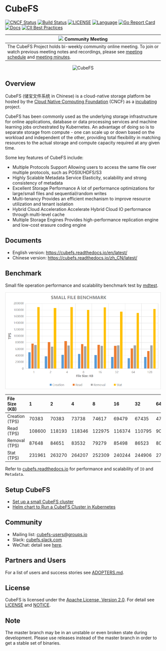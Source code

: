 # CubeFS

[![CNCF Status](https://img.shields.io/badge/cncf%20status-incubating-blue.svg)](https://www.cncf.io/projects)
[![Build Status](https://github.com/cubefs/cubefs/actions/workflows/ci.yml/badge.svg)](https://github.com/cubefs/cubefs/actions/workflows/ci.yml)
[![LICENSE](https://img.shields.io/github/license/cubefs/cubefs.svg)](https://github.com/cubefs/cubefs/blob/master/LICENSE)
[![Language](https://img.shields.io/badge/Language-Go-blue.svg)](https://golang.org/)
[![Go Report Card](https://goreportcard.com/badge/github.com/cubefs/cubefs)](https://goreportcard.com/report/github.com/cubefs/cubefs)
[![Docs](https://readthedocs.org/projects/cubefs/badge/?version=latest)](https://cubefs.readthedocs.io/en/latest/?badge=latest)
[![CII Best Practices](https://bestpractices.coreinfrastructure.org/projects/2761/badge)](https://bestpractices.coreinfrastructure.org/projects/2761)

|<img src="https://user-images.githubusercontent.com/5708406/91202310-31eaab80-e734-11ea-84fc-c1b1882ae71c.png" height="24"/>&nbsp;Community Meeting|
|------------------|
| The CubeFS Project holds bi-weekly community online meeting. To join or watch previous meeting notes and recordings, please see [meeting schedule](https://github.com/cubefs/community/wiki/Meeting-Schedule) and [meeting minutes](https://github.com/cubefs/community/wiki/Meeting-Agenda-and-Notes). |


<div width="100%" style="text-align:center;"><img alt="CubeFS" src="https://user-images.githubusercontent.com/12113219/178886968-9513e51e-393b-4af1-bd90-189593ee2012.png" height="200"/></div>


## Overview

CubeFS (储宝文件系统 in Chinese) is a cloud-native storage platform be hosted by the [Cloud Native Computing Foundation](https://cncf.io) (CNCF) as a [incubating](https://www.cncf.io/projects/) project.

CubeFS has been commonly used as the underlying storage infrastructure for online applications, database or data processing services and machine learning jobs orchestrated by Kubernetes. 
An advantage of doing so is to separate storage from compute - one can scale up or down based on the workload and independent of the other, providing total flexibility in matching resources to the actual storage and compute capacity required at any given time.

Some key features of CubeFS include:

- Multiple Protocols Support
  Allowing users to access the same file over multiple protocols, such as POSIX/HDFS/S3
- Highly Scalable Metadata Service
  Elasticity, scalability and strong consistency of metadata
- Excellent Storage Performance
  A lot of performance optimizations for large/small files and sequential/random writes
- Multi-tenancy
  Provides an efficient mechanism to improve resource utilization and tenant isolation
- Hybrid Cloud Acceleration
  Accelerate Hybrid Cloud IO performance through multi-level cache
- Multiple Storage Engines
  Provides high-performance replication engine and low-cost erasure coding engine

## Documents

- English version: https://cubefs.readthedocs.io/en/latest/
- Chinese version: https://cubefs.readthedocs.io/zh_CN/latest/

## Benchmark

Small file operation performance and scalability benchmark test by [mdtest](https://github.com/LLNL/mdtest).

<img src="https://raw.githubusercontent.com/cubefs/cubefs/master/docs/source/pic/cfs-small-file-benchmark.png" width="600" align=center/>

|File Size (KB)	|  1	|  2	|  4	|  8	|   16  |   32  |   64  |  128 |
|:-|:-|:-|:-|:-|:-|:-|:-|:-|
|Creation (TPS)	|70383	|70383	|73738	|74617	|69479	|67435	|47540	|27147 |
|Read (TPS)	    |108600	|118193	|118346	|122975	|116374	|110795	|90462	|62082 |
|Removal (TPS)	|87648	|84651	|83532	|79279	|85498	|86523	|80946	|84441 |
|Stat (TPS)	    |231961	|263270	|264207	|252309	|240244	|244906	|273576	|242930|

Refer to [cubefs.readthedocs.io](https://cubefs.readthedocs.io/en/latest/evaluation.html) for performance and scalability of `IO` and `Metadata`.

## Setup CubeFS 
- [Set up a small CubeFS cluster](https://github.com/cubefs/cubefs/blob/master/INSTALL.md) 
- [Helm chart to Run a CubeFS Cluster in Kubernetes](https://github.com/cubefs/cubefs/blob/master/HELM.md)

## Community

- Mailing list: cubefs-users@groups.io
- Slack: [cubefs.slack.com](https://cubefs.slack.com/)
- WeChat: detail see [here](https://github.com/cubefs/cubefs/issues/604).

## Partners and Users

For a list of users and success stories see [ADOPTERS.md](ADOPTERS.md).

## License

CubeFS is licensed under the [Apache License, Version 2.0](http://www.apache.org/licenses/LICENSE-2.0).
For detail see [LICENSE](LICENSE) and [NOTICE](NOTICE).

## Note

The master branch may be in an unstable or even broken state during development. Please use releases instead of the master branch in order to get a stable set of binaries.
